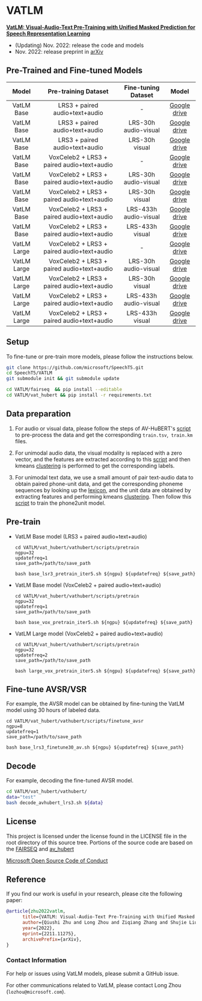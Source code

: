 # VATLM
<!--**Pre-trained models for speech related tasks**-->

 [**VatLM: Visual-Audio-Text Pre-Training with Unified Masked Prediction for Speech Representation Learning**](https://arxiv.org/abs/2209.15329)


- (Updating) Nov. 2022: release the code and models
- Nov. 2022: release preprint in [arXiv](https://arxiv.org/abs/2211.11275)

## Pre-Trained and Fine-tuned Models

|    Model    |            Pre-training Dataset            |  Fine-tuning Dataset  |                            Model                             |
| :---------: | :----------------------------------------: | :-------------------: | :----------------------------------------------------------: |
| VatLM Base  |       LRS3 + paired audio+text+audio       |           -           | [Google drive](https://drive.google.com/file/d/121ITJc22prpbd4sCy9bPWpdkKgGikkgm/view?usp=share_link) |
| VatLM Base  |       LRS3 + paired audio+text+audio       | LRS-30h  audio-visual | [Google drive](https://drive.google.com/file/d/1Bfbq0G-tASw3YrI3rzdpYgTE-UV-YaN0/view?usp=share_link) |
| VatLM Base  |       LRS3 + paired audio+text+audio       |    LRS-30h  visual    | [Google drive](https://drive.google.com/file/d/1qALD9obym0zCDoszVn2CzW0U3EUl-4v7/view?usp=share_link) |
| VatLM Base  | VoxCeleb2 + LRS3 + paired audio+text+audio |           -           | [Google drive](https://drive.google.com/file/d/1piae9Row25OEfAekVz5Bxb9YnIVyEP0A/view?usp=share_link) |
| VatLM Base  | VoxCeleb2 + LRS3 + paired audio+text+audio | LRS-30h audio-visual  | [Google drive](https://drive.google.com/file/d/13JVuUi9gIIoUM888XcAOzvN7ioazn-cv/view?usp=share_link) |
| VatLM Base  | VoxCeleb2 + LRS3 + paired audio+text+audio |    LRS-30h  visual    | [Google drive](https://drive.google.com/file/d/1pAQHf60HgqDORGzyqEjdGTIywLKO3Ko5/view?usp=share_link) |
| VatLM Base  | VoxCeleb2 + LRS3 + paired audio+text+audio | LRS-433h audio-visual | [Google drive](https://drive.google.com/file/d/1u9oMnivBelxznQcMDoM_u5EOfJuxnSuL/view?usp=share_link) |
| VatLM Base  | VoxCeleb2 + LRS3 + paired audio+text+audio |    LRS-433h visual    | [Google drive](https://drive.google.com/file/d/1g107k5tL3XyvevSe0BzMqYOQFyFQG7jf/view?usp=share_link) |
| VatLM Large | VoxCeleb2 + LRS3 + paired audio+text+audio |           -           | [Google drive](https://drive.google.com/file/d/1_vbVFpKcaaPcCx2FtI-GyzVvxAhppg_b/view?usp=share_link) |
| VatLM Large | VoxCeleb2 + LRS3 + paired audio+text+audio | LRS-30h  audio-visual | [Google drive](https://drive.google.com/file/d/1LyTCxceTZIqjVdMY6hlJjWolaIAZ0Mhs/view?usp=share_link) |
| VatLM Large | VoxCeleb2 + LRS3 + paired audio+text+audio |    LRS-30h  visual    | [Google drive](https://drive.google.com/file/d/1CuyGg5O14F9Y_WCwpCVoKYbDKVtjBRQU/view?usp=share_link) |
| VatLM Large | VoxCeleb2 + LRS3 + paired audio+text+audio | LRS-433h audio-visual | [Google drive](https://drive.google.com/file/d/12orvO3xBuzdUDrBOqjW0mdGhV2Kmsy0Q/view?usp=share_link) |
| VatLM Large | VoxCeleb2 + LRS3 + paired audio+text+audio |    LRS-433h visual    | [Google drive](https://drive.google.com/file/d/17DDTUPs0BkaJtSUTiJHLBbymt2LCGo6e/view?usp=share_link) |



## Setup

To fine-tune or pre-train more models, please follow the instructions below.

```bash
git clone https://github.com/microsoft/SpeechT5.git
cd SpeechT5/VATLM
git submodule init && git submodule update

cd VATLM/fairseq  && pip install --editable
cd VATLM/vat_hubert && pip install -r requirements.txt
```

## Data preparation

1. For audio or visual data, please follow the steps of AV-HuBERT's [script](https://github.com/facebookresearch/av_hubert/tree/main/avhubert/preparation) to pre-process the data and get the corresponding `train.tsv`,` train.km` files.

2. For unimodal audio data, the visual modality is replaced with a zero vector, and the features are extracted according to this [script](https://github.com/facebookresearch/av_hubert/tree/main/avhubert/preparation) and then kmeans [clustering](https://github.com/facebookresearch/av_hubert/tree/main/avhubert/clustering) is performed to get the corresponding labels.

3. For unimodal text data, we use a small amount of pair text-audio data to obtain paired phone-unit data, and get the corresponding phoneme sequences by looking up the [lexicon](https://drive.google.com/file/d/1dh9NEx_cCF9_Aa0UcKyl9j00GXs6LmLQ/view?usp=sharing), and the unit data are obtained by extracting features and performing kmeans [clustering](https://github.com/facebookresearch/av_hubert/tree/main/avhubert/clustering).  Then follow this [script](https://github.com/microsoft/SpeechT5/tree/main/SpeechLM#hidden-unit-tokenizer-for-text) to train the phone2unit model.

## Pre-train

- VatLM Base model (LRS3 + paired audio+text+audio)

  ```shell
  cd VATLM/vat_hubert/vathubert/scripts/pretrain
  ngpu=32
  updatefreq=1
  save_path=/path/to/save_path
  
  bash base_lsr3_pretrain_iter5.sh ${ngpu} ${updatefreq} ${save_path}
  ```

- VatLM Base model (VoxCeleb2 + paired audio+text+audio)

  ```shell
  cd VATLM/vat_hubert/vathubert/scripts/pretrain
  ngpu=32
  updatefreq=1
  save_path=/path/to/save_path
  
  bash base_vox_pretrain_iter5.sh ${ngpu} ${updatefreq} ${save_path}
  ```

- VatLM Large model (VoxCeleb2 + paired audio+text+audio)

  ```shell
  cd VATLM/vat_hubert/vathubert/scripts/pretrain
  ngpu=32
  updatefreq=2
  save_path=/path/to/save_path
  
  bash large_vox_pretrain_iter5.sh ${ngpu} ${updatefreq} ${save_path}
  ```

## Fine-tune AVSR/VSR

For example, the AVSR model can be obtained by fine-tuning the VatLM model using 30 hours of labeled data.

```shell
cd VATLM/vat_hubert/vathubert/scripts/finetune_avsr
ngpu=8
updatefreq=1
save_path=/path/to/save_path

bash base_lrs3_finetune30_av.sh ${ngpu} ${updatefreq} ${save_path}
```

## Decode

For example, decoding the fine-tuned AVSR model.

```sh
cd VATLM/vat_hubert/vathubert/
data="test"
bash decode_avhubert_lrs3.sh ${data}
```

## License

This project is licensed under the license found in the LICENSE file in the root directory of this source tree.
Portions of the source code are based on the [FAIRSEQ](https://github.com/pytorch/fairseq) and [av_hubert](https://github.com/facebookresearch/av_hubert)

[Microsoft Open Source Code of Conduct](https://opensource.microsoft.com/codeofconduct)

## Reference

If you find our work is useful in your research, please cite the following paper:

```bibtex
@article{zhu2022vatlm,
      title={VATLM: Visual-Audio-Text Pre-Training with Unified Masked Prediction for Speech Representation Learning}, 
      author={Qiushi Zhu and Long Zhou and Ziqiang Zhang and Shujie Liu and Binxing Jiao and Jie Zhang and Lirong Dai and Daxin Jiang and Jinyu Li and Furu Wei},
      year={2022},
      eprint={2211.11275},
      archivePrefix={arXiv},
}
```

### Contact Information

For help or issues using VatLM models, please submit a GitHub issue.

For other communications related to VatLM, please contact Long Zhou (`lozhou@microsoft.com`).

